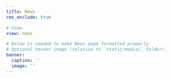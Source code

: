 ```yaml
---
title: News
cms_exclude: true

# View.
view: news

# Below is needed to make News page formatted properly
# Optional header image (relative to `static/media/` folder).
banner:
  caption: ''
  image: ''
---
```

